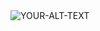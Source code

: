 <picture>
 <source media="(prefers-color-scheme: dark)" srcset="[YOUR-DARKMODE-IMAGE](https://www.google.com/url?sa=i&url=https%3A%2F%2Fleerwerkbedrijven.rocmondriaan.nl%2F&psig=AOvVaw29-TKJvjOP30lUMlmE_4nq&ust=1745583399935000&source=images&cd=vfe&opi=89978449&ved=0CBQQjRxqFwoTCLCJ1YbT8IwDFQAAAAAdAAAAABAJ">
 <source media="(prefers-color-scheme: light)" srcset="[YOUR-LIGHTMODE-IMAGE](https://www.google.com/url?sa=i&url=https%3A%2F%2Fleerwerkbedrijven.rocmondriaan.nl%2F&psig=AOvVaw29-TKJvjOP30lUMlmE_4nq&ust=1745583399935000&source=images&cd=vfe&opi=89978449&ved=0CBQQjRxqFwoTCLCJ1YbT8IwDFQAAAAAdAAAAABAJ">
 <img alt="YOUR-ALT-TEXT" src="YOUR-DEFAULT-IMAGE">
</picture>
